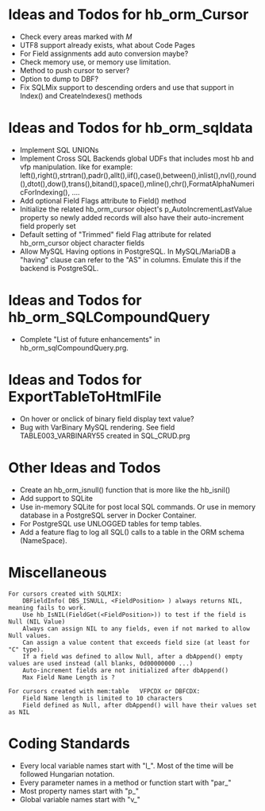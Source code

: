 # Ideas and Todos for hb_orm_Cursor
- Check every areas marked with _M_   
- UTF8 support already exists, what about Code Pages   
- For Field assignments add auto conversion maybe?   
- Check memory use, or memory use limitation.   
- Method to push cursor to server?   
- Option to dump to DBF?   
- Fix SQLMix support to descending orders and use that support in Index() and CreateIndexes() methods   


# Ideas and Todos for hb_orm_sqldata
- Implement SQL UNIONs
- Implement Cross SQL Backends global UDFs that includes most hb and vfp manipulation.
  like for example: left(),right(),strtran(),padr(),allt(),iif(),case(),between(),inlist(),nvl(),round(),dtot(),dow(),trans(),bitand(),space(),mline(),chr(),FormatAlphaNumericForIndexing(), ....
- Add optional Field Flags attribute to Field() method
- Initialize the related hb_orm_cursor object's p_AutoIncrementLastValue property so newly added records will also have their auto-increment field properly set
- Default setting of "Trimmed" field Flag attribute for related hb_orm_cursor object character fields
- Allow MySQL Having options in PostgreSQL. In MySQL/MariaDB a "having" clause can refer to the "AS" in columns. Emulate this if the backend is PostgreSQL.   


# Ideas and Todos for hb_orm_SQLCompoundQuery
- Complete "List of future enhancements" in hb_orm_sqlCompoundQuery.prg.   


# Ideas and Todos for ExportTableToHtmlFile
- On hover or onclick of binary field display text value?
- Bug with VarBinary MySQL rendering. See field TABLE003_VARBINARY55 created in SQL_CRUD.prg


# Other Ideas and Todos
- Create an hb_orm_isnull() function that is more like the hb_isnil()
- Add support to SQLite
- Use in-memory SQLite for post local SQL commands. Or use in memory database in a PostgreSQL server in Docker Container.
- For PostgreSQL use UNLOGGED tables for temp tables.
- Add a feature flag to log all SQL() calls to a table in the ORM schema (NameSpace).   


# Miscellaneous
    For cursors created with SQLMIX:
        DBFieldInfo( DBS_ISNULL, <FieldPosition> ) always returns NIL, meaning fails to work.
        Use hb_IsNIL(FieldGet(<FieldPosition>)) to test if the field is Null (NIL Value)
        Always can assign NIL to any fields, even if not marked to allow Null values.
        Can assign a value content that exceeds field size (at least for "C" type).
        If a field was defined to allow Null, after a dbAppend() empty values are used instead (all blanks, 0d00000000 ...)
        Auto-increment fields are not initialized after dbAppend()
        Max Field Name Length is ?

    For cursors created with mem:table   VFPCDX or DBFCDX:
        Field Name length is limited to 10 characters
        Field defined as Null, after dbAppend() will have their values set as NIL


# Coding Standards
- Every local variable names start with "l_". Most of the time will be followed Hungarian notation.
- Every parameter names in a method or function start with "par_"
- Most property names start with "p_"
- Global variable names start with "v_"
